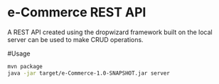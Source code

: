 # e-Commerce REST API

A REST API created using the dropwizard framework built on the local server can be used to make CRUD operations. 

#Usage
```bash
mvn package
java -jar target/e-Commerce-1.0-SNAPSHOT.jar server
```
